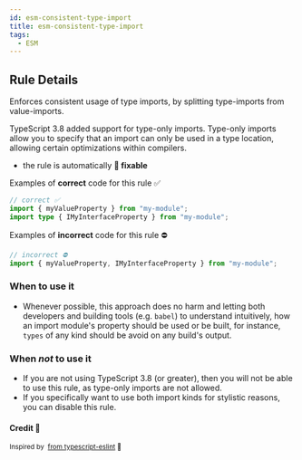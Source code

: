 ```yaml
---
id: esm-consistent-type-import
title: esm-consistent-type-import
tags:
  - ESM
---
```


## Rule Details

Enforces consistent usage of type imports, by splitting type-imports from value-imports.

TypeScript 3.8 added support for type-only imports. Type-only imports allow you to specify that an import can only be used in a type location, allowing certain optimizations within compilers.

- the rule is automatically **🔧 fixable**

Examples of **correct** code for this rule ✅

```typescript
// correct ✅
import { myValueProperty } from "my-module";
import type { IMyInterfaceProperty } from "my-module";
```

Examples of **incorrect** code for this rule ⛔️

```typescript
// incorrect ⛔️
import { myValueProperty, IMyInterfaceProperty } from "my-module";
```

### When to use it

- Whenever possible, this approach does no harm and letting both developers and building tools (e.g. `babel`) to understand intuitively,
  how an import module's property should be used or be built, for instance, `types` of any kind should be avoid on any build's output.

### When _not_ to use it

- If you are not using TypeScript 3.8 (or greater), then you will not be able to use this rule, as type-only imports are not allowed.
- If you specifically want to use both import kinds for stylistic reasons, you can disable this rule.

#### Credit 🙏

<sup>

Inspired by &nbsp;[from typescript-eslint](https://github.com/typescript-eslint/typescript-eslint/blob/main/packages/eslint-plugin/docs/rules/consistent-type-imports.md) 💜

</sup>
